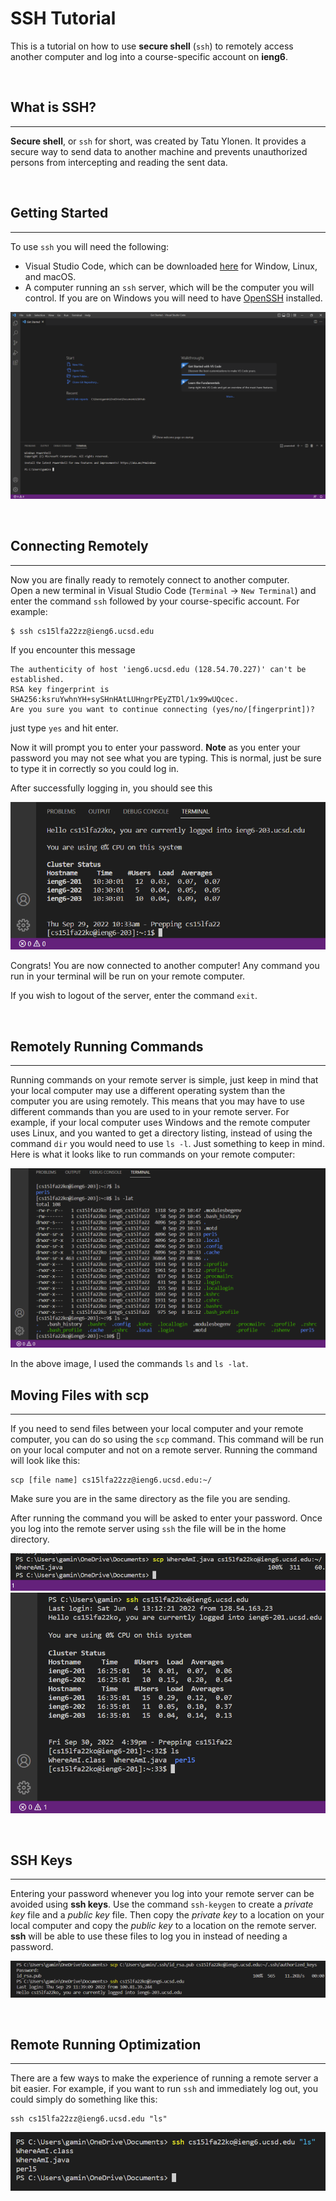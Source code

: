 # SSH Tutorial

This is a tutorial on how to use **secure shell** (`ssh`) to remotely access another computer and log into a course-specific account on **ieng6**.

<br />

## What is SSH?
---

**Secure shell**, or `ssh` for short, was created by Tatu Ylonen. It provides a secure way to send data to another machine and prevents unauthorized persons from intercepting and reading the sent data.

<br />

## Getting Started
---

To use `ssh` you will need the following:
* Visual Studio Code, which can be downloaded [here](https://code.visualstudio.com/) for Window, Linux, and macOS. 
* A computer running an `ssh` server, which will be the computer you will control. If you are on Windows you will need to have [OpenSSH](https://learn.microsoft.com/en-us/windows-server/administration/openssh/openssh_install_firstuse?tabs=gui) installed.

![Image](screenshots/vscodeScreenshot.png)

<br />

## Connecting Remotely
---

Now you are finally ready to remotely connect to another computer. 
<br />
Open a new terminal in Visual Studio Code (`Terminal` -> `New Terminal`) and enter the command `ssh` followed by your course-specific account. For example:
<br />
```
$ ssh cs15lfa22zz@ieng6.ucsd.edu
```
If you encounter this message
```
The authenticity of host 'ieng6.ucsd.edu (128.54.70.227)' can't be established.
RSA key fingerprint is SHA256:ksruYwhnYH+sySHnHAtLUHngrPEyZTDl/1x99wUQcec.
Are you sure you want to continue connecting (yes/no/[fingerprint])?
```
just type `yes` and hit enter.

Now it will prompt you to enter your password. **Note** as you enter your password you may not see what you are typing. This is normal, just be sure to type it in correctly so you could log in.

After successfully logging in, you should see this

![Image](screenshots/loginScreenshot.png)

Congrats! You are now connected to another computer! Any command you run in your terminal will be run on your remote computer. 

If you wish to logout of the server, enter the command `exit`.

<br />

## Remotely Running Commands
---

Running commands on your remote server is simple, just keep in mind that your local computer may use a different operating system than the computer you are using remotely. This means that you may have to use different commands than you are used to in your remote server. For example, if your local computer uses Windows and the remote computer uses Linux, and you wanted to get a directory listing, instead of using the command `dir` you would need to use `ls -l`. Just something to keep in mind. Here is what it looks like to run commands on your remote computer:

![Image](screenshots/commandsScreenshot.png)

In the above image, I used the commands `ls` and `ls -lat`.
<br />

## Moving Files with scp
---

If you need to send files between your local computer and your remote computer, you can do so using the `scp` command. This command will be run on your local computer and not on a remote server. Running the command will look like this:
```
scp [file name] cs15lfa22zz@ieng6.ucsd.edu:~/
```
Make sure you are in the same directory as the file you are sending. 

After running the command you will be asked to enter your password. Once you log into the remote server using `ssh` the file will be in the home directory. 

![Image](screenshots/scpScreenshot.png)
![Image](screenshots/moveFileScreenshot.png)

<br />

## SSH Keys
---

Entering your password whenever you log into your remote server can be avoided using **ssh keys**. Use the command `ssh-keygen` to create a *private key* file and a *public key* file. Then copy the *private key* to a location on your local computer and copy the *public key* to a location on the remote server. **ssh** will be able to use these files to log you in instead of needing a password. 

![Image](screenshots/keyScreenshot.png)


<br />

## Remote Running Optimization
---

There are a few ways to make the experience of running a remote server a bit easier. For example, if you want to run `ssh` and immediately log out, you could simply do something like this:
```
ssh cs15lfa22zz@ieng6.ucsd.edu "ls"
```

![Image](screenshots/optimScreenshot.png)